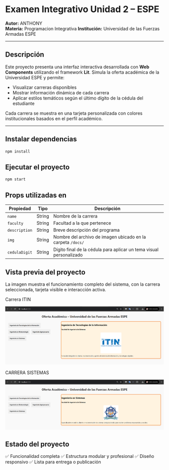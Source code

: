 # Examen Integrativo Unidad 2 – ESPE

**Autor:** ANTHONY  
**Materia:** Programacion Integrativa 
**Institución:** Universidad de las Fuerzas Armadas ESPE  

---

## Descripción

Este proyecto presenta una interfaz interactiva desarrollada con **Web Components** utilizando el framework **Lit**. Simula la oferta académica de la Universidad ESPE y permite:

- Visualizar carreras disponibles
- Mostrar información dinámica de cada carrera
- Aplicar estilos temáticos según el último dígito de la cédula del estudiante

Cada carrera se muestra en una tarjeta personalizada con colores institucionales basados en el perfil académico.

---

## Instalar dependencias

```bash
npm install
```

## Ejecutar el proyecto

```bash
npm start
```

## Props utilizadas en **<career-card>**

| Propiedad     | Tipo   | Descripción                                                                 |
|---------------|--------|-----------------------------------------------------------------------------|
| `name`        | String | Nombre de la carrera                                                        |
| `faculty`     | String | Facultad a la que pertenece                                                 |
| `description` | String | Breve descripción del programa                                              |
| `img`         | String | Nombre del archivo de imagen ubicado en la carpeta `/docs/`                 |
| `cedulaDigit` | String | Dígito final de la cédula para aplicar un tema visual personalizado         |

## Vista previa del proyecto

La imagen muestra el funcionamiento completo del sistema, con la carrera seleccionada, tarjeta visible e interacción activa.

Carrera ITIN

![Carrera de Ingeniería](docs/EjecucionITIN.png)

CARRERA SISTEMAS

![Carrera de Ingeniería](docs/EjecucionSISTEMAS.png)

## Estado del proyecto

✅ Funcionalidad completa
✅ Estructura modular y profesional 
✅ Diseño responsivo 
✅ Lista para entrega o publicación








